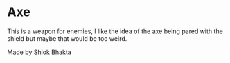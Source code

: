 # Axe

This is a weapon for enemies, I like the idea of the axe being pared with the shield but maybe that would be too weird. 

Made by Shlok Bhakta